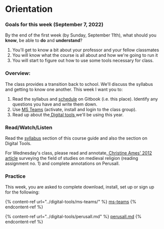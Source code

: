 # Orientation

### Goals for this week (September 7, 2022)

By the end of the first week (by Sunday, September 11th), what should you **know**, be able to **do** and **understand**?

1. You'll get to know a bit about your professor and your fellow classmates
2. You will know what the course is all about and how we're going to run it
3. You will start to figure out how to use some tools necessary for class.

### Overview:

The class provides a transition back to school. We'll discuss the syllabus and getting to know one another. This week I want you to:&#x20;

1. Read the syllabus and [schedule](../weekly-schedule/) on Gitbook (i.e. this place). Identify any questions you have and write them down.&#x20;
2. Use [MS Teams](broken-reference) (activate, install and login to the class group).&#x20;
3. Read up about the[ Digital tools ](broken-reference)we'll be using this year.

### Read/Watch/Listen

Read the [syllabus](../syllabus/) section of this course guide and also the section on Digital Tools.&#x20;

For Wednesday's class, please read and annotate,[ Christine Ames' 2012 article](https://app.perusall.com/courses/medieval-religious-life-2022/ames-christine-caldwell-medieval-religious-religions-religion-history-compass-10-no-4-2012-334-352?assignmentId=QKPv949phc8SWHqLu\&part=1) surveying the field of studies on medieval religion (reading assignment no. 1) and complete annotations on Perusall.&#x20;

### Practice

This week, you are asked to complete download, install, set up or sign up for the following:&#x20;

{% content-ref url="../digital-tools/ms-teams/" %}
[ms-teams](../digital-tools/ms-teams/)
{% endcontent-ref %}

{% content-ref url="../digital-tools/perusall.md" %}
[perusall.md](../digital-tools/perusall.md)
{% endcontent-ref %}
